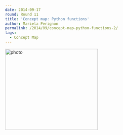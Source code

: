 ```yaml
---
date: 2014-09-17
round: Round 11
title: 'Concept map: Python functions'
author: Mariela Perignon
permalink: /2014/09/concept-map-python-functions-2/
tags:
  - Concept Map
---
```

[<img class="alignnone size-medium wp-image-8776" alt="photo" src="/software-carpentry-training-website/uploads/2014/09/photo1-300x261.jpg" width="300" height="261" />][1]

 [1]: /software-carpentry-training-website/uploads/2014/09/photo1.jpg
